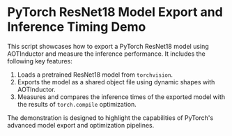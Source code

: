 # PyTorch ResNet18 Model Export and Inference Timing Demo

This script showcases how to export a PyTorch ResNet18 model using AOTInductor and measure the inference performance. It includes the following key features:

1. Loads a pretrained ResNet18 model from `torchvision`.
2. Exports the model as a shared object file using dynamic shapes with AOTInductor.
3. Measures and compares the inference times of the exported model with the results of `torch.compile` optimization.

The demonstration is designed to highlight the capabilities of PyTorch's advanced model export and optimization pipelines.
